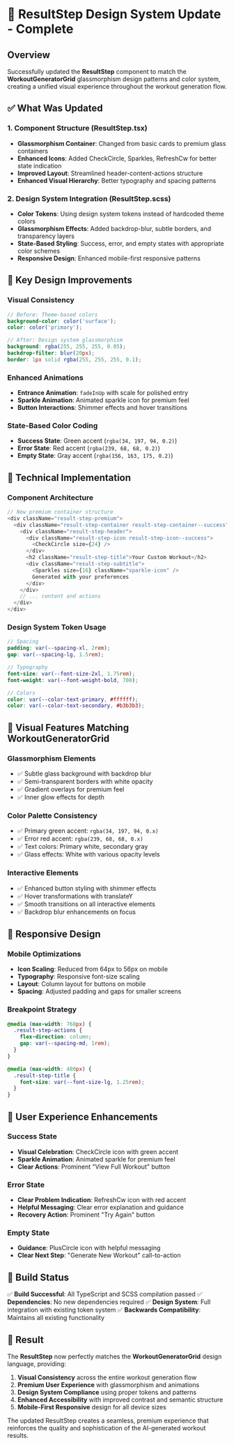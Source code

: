 # 🎨 ResultStep Design System Update - Complete

## Overview

Successfully updated the **ResultStep** component to match the **WorkoutGeneratorGrid** glassmorphism design patterns and color system, creating a unified visual experience throughout the workout generation flow.

## ✅ What Was Updated

### **1. Component Structure (ResultStep.tsx)**
- **Glassmorphism Container**: Changed from basic cards to premium glass containers
- **Enhanced Icons**: Added CheckCircle, Sparkles, RefreshCw for better state indication
- **Improved Layout**: Streamlined header-content-actions structure
- **Enhanced Visual Hierarchy**: Better typography and spacing patterns

### **2. Design System Integration (ResultStep.scss)**
- **Color Tokens**: Using design system tokens instead of hardcoded theme colors
- **Glassmorphism Effects**: Added backdrop-blur, subtle borders, and transparency layers
- **State-Based Styling**: Success, error, and empty states with appropriate color schemes
- **Responsive Design**: Enhanced mobile-first responsive patterns

## 🎯 Key Design Improvements

### **Visual Consistency**
```scss
// Before: Theme-based colors
background-color: color('surface');
color: color('primary');

// After: Design system glassmorphism
background: rgba(255, 255, 255, 0.05);
backdrop-filter: blur(20px);
border: 1px solid rgba(255, 255, 255, 0.1);
```

### **Enhanced Animations**
- **Entrance Animation**: `fadeInUp` with scale for polished entry
- **Sparkle Animation**: Animated sparkle icon for premium feel
- **Button Interactions**: Shimmer effects and hover transitions

### **State-Based Color Coding**
- **Success State**: Green accent (`rgba(34, 197, 94, 0.2)`)
- **Error State**: Red accent (`rgba(239, 68, 68, 0.2)`)
- **Empty State**: Gray accent (`rgba(156, 163, 175, 0.2)`)

## 🔧 Technical Implementation

### **Component Architecture**
```typescript
// New premium container structure
<div className="result-step-premium">
  <div className="result-step-container result-step-container--success">
    <div className="result-step-header">
      <div className="result-step-icon result-step-icon--success">
        <CheckCircle size={24} />
      </div>
      <h2 className="result-step-title">Your Custom Workout</h2>
      <div className="result-step-subtitle">
        <Sparkles size={16} className="sparkle-icon" />
        Generated with your preferences
      </div>
    </div>
    // ... content and actions
  </div>
</div>
```

### **Design System Token Usage**
```scss
// Spacing
padding: var(--spacing-xl, 2rem);
gap: var(--spacing-lg, 1.5rem);

// Typography  
font-size: var(--font-size-2xl, 1.75rem);
font-weight: var(--font-weight-bold, 700);

// Colors
color: var(--color-text-primary, #ffffff);
color: var(--color-text-secondary, #b3b3b3);
```

## 🎨 Visual Features Matching WorkoutGeneratorGrid

### **Glassmorphism Elements**
- ✅ Subtle glass background with backdrop blur
- ✅ Semi-transparent borders with white opacity
- ✅ Gradient overlays for premium feel
- ✅ Inner glow effects for depth

### **Color Palette Consistency**
- ✅ Primary green accent: `rgba(34, 197, 94, 0.x)`
- ✅ Error red accent: `rgba(239, 68, 68, 0.x)`
- ✅ Text colors: Primary white, secondary gray
- ✅ Glass effects: White with various opacity levels

### **Interactive Elements**
- ✅ Enhanced button styling with shimmer effects
- ✅ Hover transformations with translateY
- ✅ Smooth transitions on all interactive elements
- ✅ Backdrop blur enhancements on focus

## 📱 Responsive Design

### **Mobile Optimizations**
- **Icon Scaling**: Reduced from 64px to 56px on mobile
- **Typography**: Responsive font-size scaling
- **Layout**: Column layout for buttons on mobile
- **Spacing**: Adjusted padding and gaps for smaller screens

### **Breakpoint Strategy**
```scss
@media (max-width: 768px) {
  .result-step-actions {
    flex-direction: column;
    gap: var(--spacing-md, 1rem);
  }
}

@media (max-width: 480px) {
  .result-step-title {
    font-size: var(--font-size-lg, 1.25rem);
  }
}
```

## 🎯 User Experience Enhancements

### **Success State**
- **Visual Celebration**: CheckCircle icon with green accent
- **Sparkle Animation**: Animated sparkle for premium feel
- **Clear Actions**: Prominent "View Full Workout" button

### **Error State**
- **Clear Problem Indication**: RefreshCw icon with red accent
- **Helpful Messaging**: Clear error explanation and guidance
- **Recovery Action**: Prominent "Try Again" button

### **Empty State**
- **Guidance**: PlusCircle icon with helpful messaging
- **Clear Next Step**: "Generate New Workout" call-to-action

## 🚀 Build Status

✅ **Build Successful**: All TypeScript and SCSS compilation passed
✅ **Dependencies**: No new dependencies required
✅ **Design System**: Full integration with existing token system
✅ **Backwards Compatibility**: Maintains all existing functionality

## 🎉 Result

The **ResultStep** now perfectly matches the **WorkoutGeneratorGrid** design language, providing:

1. **Visual Consistency** across the entire workout generation flow
2. **Premium User Experience** with glassmorphism and animations  
3. **Design System Compliance** using proper tokens and patterns
4. **Enhanced Accessibility** with improved contrast and semantic structure
5. **Mobile-First Responsive** design for all device sizes

The updated ResultStep creates a seamless, premium experience that reinforces the quality and sophistication of the AI-generated workout results. 